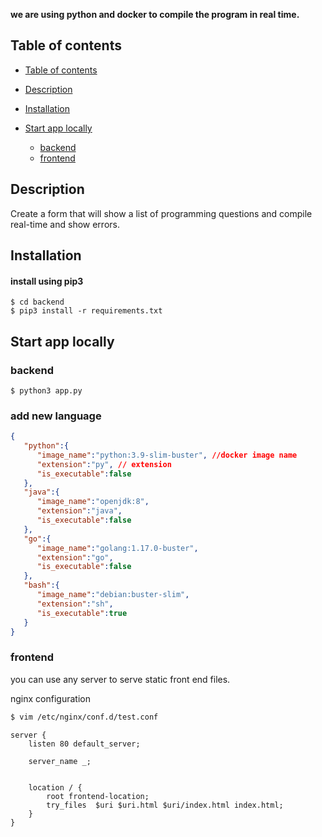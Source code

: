 **we are using python and docker to compile the program in real time.**

## Table of contents

- [Table of contents](https://github.com/satya-500/rcompile#table-of-contents)
- [Description](https://github.com/satya-500/rcompile#description)
- [Installation](https://github.com/satya-500/rcompile#installation)
 
 - [Start app locally](https://github.com/satya-500/rcompile#start-app-locally)

	- [backend](https://github.com/satya-500/rcompile#backend)
	- [frontend](https://github.com/satya-500/rcompile#frontend)

## Description

Create a form that will show a list of programming questions and compile real-time and show errors.


## Installation

#### install using pip3

```
$ cd backend
$ pip3 install -r requirements.txt
```


## Start app locally

### backend
```
$ python3 app.py
```
### add new language
```json
{
   "python":{
      "image_name":"python:3.9-slim-buster", //docker image name
      "extension":"py", // extension
      "is_executable":false
   },
   "java":{
      "image_name":"openjdk:8",
      "extension":"java",
      "is_executable":false
   },
   "go":{
      "image_name":"golang:1.17.0-buster",
      "extension":"go",
      "is_executable":false
   },
   "bash":{
      "image_name":"debian:buster-slim",
      "extension":"sh",
      "is_executable":true
   }
}
```

### frontend
you can use any server to serve static front end files.

nginx configuration
```bash
$ vim /etc/nginx/conf.d/test.conf 
```
```nginx
server {
    listen 80 default_server;

    server_name _;


    location / {
        root frontend-location;
        try_files  $uri $uri.html $uri/index.html index.html;
    }
}
```